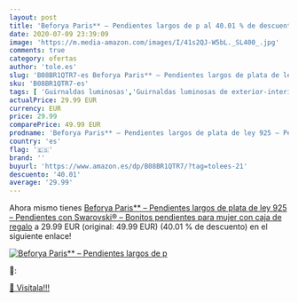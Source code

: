 ```yaml
---
layout: post
title: 'Beforya Paris** – Pendientes largos de p al 40.01 % de descuento'
date: 2020-07-09 23:39:09
image: 'https://m.media-amazon.com/images/I/41s2QJ-W5bL._SL400_.jpg'
comments: true
category: ofertas
author: 'tole.es'
slug: 'B08BR1QTR7-es Beforya Paris** – Pendientes largos de plata de ley 925 –...'
sku: 'B08BR1QTR7-es'
tags: [ 'Guirnaldas luminosas','Guirnaldas luminosas de exterior-interior','Guirnaldas luminosas de interior','Iluminación','de','ley','plata', ]
actualPrice: 29.99 EUR
currency: EUR
price: 29.99
comparePrice: 49.99 EUR
prodname: 'Beforya Paris** – Pendientes largos de plata de ley 925 – Pendientes con Swarovski® – Bonitos pendientes para mujer con caja de regalo'
country: 'es'
flag: '🇪🇸'
brand: ''
buyurl: 'https://www.amazon.es/dp/B08BR1QTR7/?tag=tolees-21'
descuento: '40.01'
average: '29.99'
---
```


Ahora mismo tienes [Beforya Paris** – Pendientes largos de plata de ley 925 – Pendientes con Swarovski® – Bonitos pendientes para mujer con caja de regalo](https://www.amazon.es/dp/B08BR1QTR7/?tag=tolees-21) a 29.99 EUR (original: 49.99 EUR) (40.01 %  de descuento) en el siguiente enlace!

[![Beforya Paris** – Pendientes largos de p](https://m.media-amazon.com/images/I/41s2QJ-W5bL._SL400_.jpg)](https://www.amazon.es/dp/B08BR1QTR7/?tag=tolees-21)

🔎:


[🛒 Visítala!!!](https://www.amazon.es/dp/B08BR1QTR7/?tag=tolees-21)
